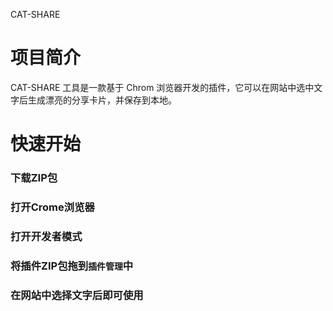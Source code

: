  CAT-SHARE
 # 项目简介
 CAT-SHARE 工具是一款基于 Chrom 浏览器开发的插件，它可以在网站中选中文字后生成漂亮的分享卡片，并保存到本地。
 # 快速开始
 ### 下载ZIP包
 ### 打开Crome浏览器
 ### 打开开发者模式
 ### 将插件ZIP包拖到`插件管理`中
 ### 在网站中选择文字后即可使用
 
